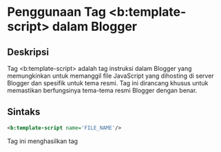 # Penggunaan Tag <b:template-script> dalam Blogger
## Deskripsi
Tag <b:template-script> adalah tag instruksi dalam Blogger yang memungkinkan untuk memanggil file JavaScript yang dihosting di server Blogger dan spesifik untuk tema resmi. Tag ini dirancang khusus untuk memastikan berfungsinya tema-tema resmi Blogger dengan benar.

## Sintaks
```xml
<b:template-script name='FILE_NAME'/>
```
Tag ini menghasilkan tag <script> yang berisi URL file JS atau menampilkan langsung isi file JS
